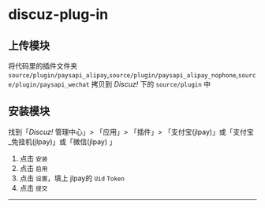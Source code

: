# discuz-plug-in
 
## 上传模块

将代码里的插件文件夹 `source/plugin/paysapi_alipay`,`source/plugin/paysapi_alipay_nophone`,`source/plugin/paysapi_wechat` 拷贝到 *Discuz!* 下的 `source/plugin` 中

## 安装模块

找到「*Discuz!* 管理中心」> 「应用」> 「插件」> 「支付宝(jlpay)」或「支付宝_免挂机(jlpay)」或「微信(jlpay) 」

1. 点击 `安装`  
2. 点击 `启用`
3. 点击 `设置`，填上 jlpay的 `Uid` `Token`
4. 点击 `提交`


------




